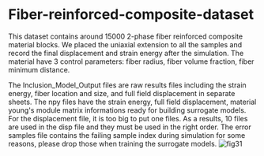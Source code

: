 # Fiber-reinforced-composite-dataset

This dataset contains around 15000 2-phase fiber reinforced composite material blocks. We placed the uniaxial extension to all the samples and record the final displacement and strain energy after the simulation. The material have 3 control parameters: fiber radius, fiber volume fraction, fiber minimum distance. 

The Inclusion_Model_Output files are raw results files including the strain energy, fiber location and size, and full field displacement in separate sheets. 
The npy files have the strain energy, full field displacement, material young's module matrix informations ready for building surrogate models. For the displacement file, it is too big to put one files. As a results, 10 files are used in the disp file and they must be used in the right order. The error samples file contains the failing sample index during simulation for some reasons, please drop those when training the surrogate models.
![fig31](https://github.com/wylbd/Fiber-reinforced-composite-dataset/assets/38464175/348d5412-2f89-4268-8292-4453bc659b4d)
